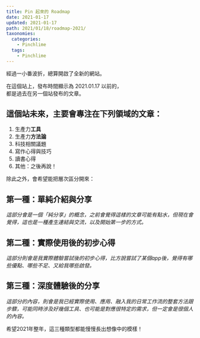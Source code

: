 ```yaml
---
title: Pin 起來的 Roadmap
date: 2021-01-17
updated: 2021-01-17
path: 2021/01/18/roadmap-2021/
taxonomies:
  categories: 
    - Pinchlime
  tags:
    - Pinchlime
---
```


經過一小番波折，總算開啟了全新的網站。

在這個站上，發布時間顯示為 2021.01.17 以前的，  
都是過去在另一個站發布的文章。

## 這個站未來，主要會專注在下列領域的文章：

1. 生產力**工具**
2. 生產力**方法論**
3. 科技相關議題
4. 寫作心得與技巧
5. 讀書心得
6. 其他：之後再說！

<!-- more -->

除此之外，會希望能把層次區分開來：

## 第一種：單純介紹與分享

_這部分會是一個「純分享」的概念，之前會覺得這樣的文章可能有點水，但現在會覺得，這也是一種產生連結與交流，以及開始第一步的方式。_

## 第二種：實際使用後的初步心得

_這部分則會是我實際體驗嘗試後的初步心得，比方說嘗試了某個app後，覺得有哪些優點、哪些不足、又給我哪些啟發。_

## 第三種：深度體驗後的分享

_這部分的內容，則會是我已經實際使用、應用、融入我的日常工作流的整套方法跟步驟，可能同時涉及好幾個工具、也可能是對應很特定的需求，但一定會是很個人的內容。_

希望2021年整年，這三種類型都能慢慢長出想像中的模樣！
